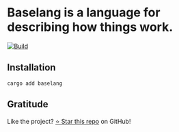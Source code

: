 <!-- DO NOT EDIT -->
<!-- This file is automatically generated by README.ts. -->
<!-- Edit README.ts if you want to make changes. -->

# Baselang is a language for describing how things work.

[![Build](https://github.com/DenisGorbachev/baselang/actions/workflows/ci.yml/badge.svg)](https://github.com/DenisGorbachev/baselang)

## Installation

```shell
cargo add baselang
```

## Gratitude

Like the project? [⭐ Star this repo](https://github.com/DenisGorbachev/baselang) on GitHub!
